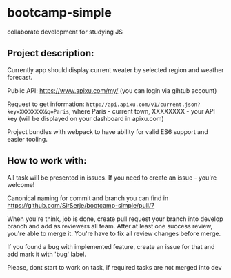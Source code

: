 # bootcamp-simple
collaborate development for studying JS

## Project description:
Currently app should display current weater by selected region and weather forecast.

Public API: https://www.apixu.com/my/ (you can login via gihtub account)

Request to get information: `http://api.apixu.com/v1/current.json?key=XXXXXXXX&q=Paris`,
where Paris - current town, XXXXXXXX - your API key (will be displayed on your dashboard in apixu.com)

Project bundles with webpack to have ability for valid ES6 support and easier tooling.

## How to work with:

All task will be presented in issues. If you need to create an issue - you're welcome!

Canonical naming for commit and branch you can find in https://github.com/SirSerje/bootcamp-simple/pull/7

When you're think, job is done, create pull request your branch into develop branch and add as reviewers all team.
After at least one success review, you're able to merge it. You're have to fix all review changes before merge.

If you found a bug with implemented feature, create an issue for that and add mark it with 'bug' label.

Please, dont start to work on task, if required tasks are not merged into dev
